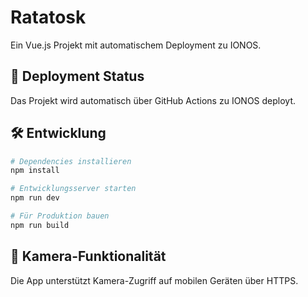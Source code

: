 # Ratatosk

Ein Vue.js Projekt mit automatischem Deployment zu IONOS.

## 🚀 Deployment Status

Das Projekt wird automatisch über GitHub Actions zu IONOS deployt.

## 🛠️ Entwicklung

```bash
# Dependencies installieren
npm install

# Entwicklungsserver starten
npm run dev

# Für Produktion bauen
npm run build
```

## 📱 Kamera-Funktionalität

Die App unterstützt Kamera-Zugriff auf mobilen Geräten über HTTPS.
